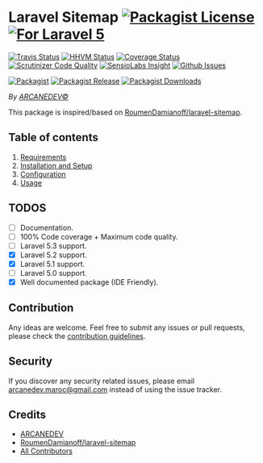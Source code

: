 # Laravel Sitemap [![Packagist License][badge_license]](LICENSE.md) [![For Laravel 5][badge_laravel]][link-github-repo]

[![Travis Status][badge_build]][link-travis]
[![HHVM Status][badge_hhvm]][link-hhvm]
[![Coverage Status][badge_coverage]][link-scrutinizer]
[![Scrutinizer Code Quality][badge_quality]][link-scrutinizer]
[![SensioLabs Insight][badge_insight]][link-insight]
[![Github Issues][badge_issues]][link-github-issues]

[![Packagist][badge_package]][link-packagist]
[![Packagist Release][badge_release]][link-packagist]
[![Packagist Downloads][badge_downloads]][link-packagist]

*By [ARCANEDEV&copy;](http://www.arcanedev.net/)*

This package is inspired/based on [RoumenDamianoff/laravel-sitemap](https://github.com/RoumenDamianoff/laravel-sitemap).

## Table of contents

1. [Requirements](_docs/1.Requirements.md)
2. [Installation and Setup](_docs/2.Installation-and-Setup.md)
3. [Configuration](_docs/3.Configuration.md)
4. [Usage](_docs/4.Usage.md)

## TODOS

  - [ ] Documentation.
  - [ ] 100% Code coverage + Maximum code quality.
  - [ ] Laravel 5.3 support.
  - [x] Laravel 5.2 support.
  - [x] Laravel 5.1 support.
  - [ ] Laravel 5.0 support.
  - [x] Well documented package (IDE Friendly).

## Contribution

Any ideas are welcome. Feel free to submit any issues or pull requests, please check the [contribution guidelines](CONTRIBUTING.md).

## Security

If you discover any security related issues, please email arcanedev.maroc@gmail.com instead of using the issue tracker.

## Credits

- [ARCANEDEV][link-author]
- [RoumenDamianoff/laravel-sitemap](https://github.com/RoumenDamianoff/laravel-sitemap)
- [All Contributors][link-contributors]

[badge_laravel]:      https://img.shields.io/badge/For-Laravel%205.x-orange.svg?style=flat-square
[badge_license]:      https://img.shields.io/packagist/l/arcanedev/laravel-sitemap.svg?style=flat-square
[badge_build]:        https://img.shields.io/travis/ARCANEDEV/LaravelSitemap.svg?style=flat-square
[badge_hhvm]:         https://img.shields.io/hhvm/arcanedev/laravel-sitemap.svg?style=flat-square
[badge_coverage]:     https://img.shields.io/scrutinizer/coverage/g/ARCANEDEV/LaravelSitemap.svg?style=flat-square
[badge_quality]:      https://img.shields.io/scrutinizer/g/ARCANEDEV/LaravelSitemap.svg?style=flat-square
[badge_insight]:      https://img.shields.io/sensiolabs/i/40aabf97-8e78-4574-9560-a9ad89704937.svg?style=flat-square
[badge_issues]:       https://img.shields.io/github/issues/ARCANEDEV/LaravelSitemap.svg?style=flat-square
[badge_package]:      https://img.shields.io/badge/package-arcanedev/laravel--sitemap-blue.svg?style=flat-square
[badge_release]:      https://img.shields.io/packagist/v/arcanedev/laravel-sitemap.svg?style=flat-square
[badge_downloads]:    https://img.shields.io/packagist/dt/arcanedev/laravel-sitemap.svg?style=flat-square

[link-author]:        https://github.com/arcanedev-maroc
[link-github-repo]:   https://github.com/ARCANEDEV/LaravelSitemap
[link-github-issues]: https://github.com/ARCANEDEV/LaravelSitemap/issues
[link-contributors]:  https://github.com/ARCANEDEV/LaravelSitemap/graphs/contributors
[link-packagist]:     https://packagist.org/packages/arcanedev/laravel-sitemap
[link-travis]:        https://travis-ci.org/ARCANEDEV/LaravelSitemap
[link-hhvm]:          http://hhvm.h4cc.de/package/arcanedev/laravel-sitemap
[link-scrutinizer]:   https://scrutinizer-ci.com/g/ARCANEDEV/LaravelSitemap/?branch=master
[link-insight]:       https://insight.sensiolabs.com/projects/40aabf97-8e78-4574-9560-a9ad89704937
